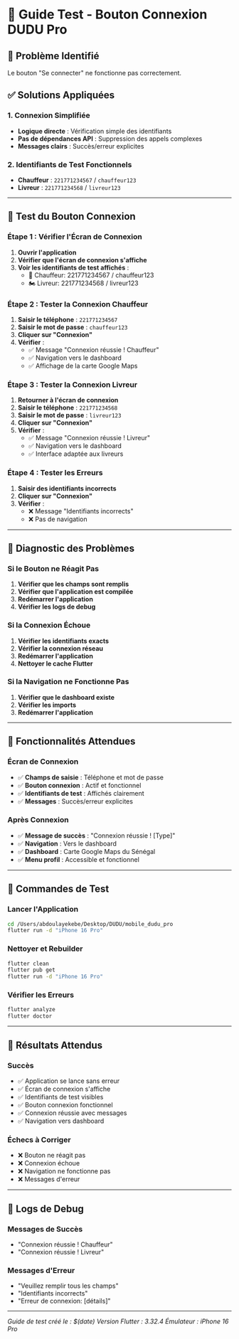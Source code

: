 # 🔐 Guide Test - Bouton Connexion DUDU Pro

## 🎯 **Problème Identifié**
Le bouton "Se connecter" ne fonctionne pas correctement.

## ✅ **Solutions Appliquées**

### **1. Connexion Simplifiée**
- **Logique directe** : Vérification simple des identifiants
- **Pas de dépendances API** : Suppression des appels complexes
- **Messages clairs** : Succès/erreur explicites

### **2. Identifiants de Test Fonctionnels**
- **Chauffeur** : `221771234567` / `chauffeur123`
- **Livreur** : `221771234568` / `livreur123`

---

## 🧪 **Test du Bouton Connexion**

### **Étape 1 : Vérifier l'Écran de Connexion**
1. **Ouvrir l'application**
2. **Vérifier que l'écran de connexion s'affiche**
3. **Voir les identifiants de test affichés** :
   - 🚗 Chauffeur: 221771234567 / chauffeur123
   - 🏍️ Livreur: 221771234568 / livreur123

### **Étape 2 : Tester la Connexion Chauffeur**
1. **Saisir le téléphone** : `221771234567`
2. **Saisir le mot de passe** : `chauffeur123`
3. **Cliquer sur "Connexion"**
4. **Vérifier** :
   - ✅ Message "Connexion réussie ! Chauffeur"
   - ✅ Navigation vers le dashboard
   - ✅ Affichage de la carte Google Maps

### **Étape 3 : Tester la Connexion Livreur**
1. **Retourner à l'écran de connexion**
2. **Saisir le téléphone** : `221771234568`
3. **Saisir le mot de passe** : `livreur123`
4. **Cliquer sur "Connexion"**
5. **Vérifier** :
   - ✅ Message "Connexion réussie ! Livreur"
   - ✅ Navigation vers le dashboard
   - ✅ Interface adaptée aux livreurs

### **Étape 4 : Tester les Erreurs**
1. **Saisir des identifiants incorrects**
2. **Cliquer sur "Connexion"**
3. **Vérifier** :
   - ❌ Message "Identifiants incorrects"
   - ❌ Pas de navigation

---

## 🔧 **Diagnostic des Problèmes**

### **Si le Bouton ne Réagit Pas**
1. **Vérifier que les champs sont remplis**
2. **Vérifier que l'application est compilée**
3. **Redémarrer l'application**
4. **Vérifier les logs de debug**

### **Si la Connexion Échoue**
1. **Vérifier les identifiants exacts**
2. **Vérifier la connexion réseau**
3. **Redémarrer l'application**
4. **Nettoyer le cache Flutter**

### **Si la Navigation ne Fonctionne Pas**
1. **Vérifier que le dashboard existe**
2. **Vérifier les imports**
3. **Redémarrer l'application**

---

## 📱 **Fonctionnalités Attendues**

### **Écran de Connexion**
- ✅ **Champs de saisie** : Téléphone et mot de passe
- ✅ **Bouton connexion** : Actif et fonctionnel
- ✅ **Identifiants de test** : Affichés clairement
- ✅ **Messages** : Succès/erreur explicites

### **Après Connexion**
- ✅ **Message de succès** : "Connexion réussie ! [Type]"
- ✅ **Navigation** : Vers le dashboard
- ✅ **Dashboard** : Carte Google Maps du Sénégal
- ✅ **Menu profil** : Accessible et fonctionnel

---

## 🚀 **Commandes de Test**

### **Lancer l'Application**
```bash
cd /Users/abdoulayekebe/Desktop/DUDU/mobile_dudu_pro
flutter run -d "iPhone 16 Pro"
```

### **Nettoyer et Rebuilder**
```bash
flutter clean
flutter pub get
flutter run -d "iPhone 16 Pro"
```

### **Vérifier les Erreurs**
```bash
flutter analyze
flutter doctor
```

---

## 🎯 **Résultats Attendus**

### **Succès**
- ✅ Application se lance sans erreur
- ✅ Écran de connexion s'affiche
- ✅ Identifiants de test visibles
- ✅ Bouton connexion fonctionnel
- ✅ Connexion réussie avec messages
- ✅ Navigation vers dashboard

### **Échecs à Corriger**
- ❌ Bouton ne réagit pas
- ❌ Connexion échoue
- ❌ Navigation ne fonctionne pas
- ❌ Messages d'erreur

---

## 📝 **Logs de Debug**

### **Messages de Succès**
- "Connexion réussie ! Chauffeur"
- "Connexion réussie ! Livreur"

### **Messages d'Erreur**
- "Veuillez remplir tous les champs"
- "Identifiants incorrects"
- "Erreur de connexion: [détails]"

---

*Guide de test créé le : $(date)*
*Version Flutter : 3.32.4*
*Émulateur : iPhone 16 Pro*
